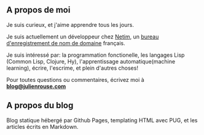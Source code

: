 ## A propos de moi ##

Je suis curieux, et j'aime apprendre tous les jours.

Je suis actuellement un développeur chez [Netim](http://www.netim.fr), un [bureau d'enregistrement de nom de domaine](https://fr.wikipedia.org/wiki/Bureau_d%27enregistrement) français.

Je suis intéressé par: la programmation fonctionelle, les langages Lisp (Common Lisp, Clojure, Hy), l'apprentissage automatique(machine learning), écrire, l'escrime, et plein d'autres choses!

Pour toutes questions ou commentaires, écrivez moi à **blog@julienrouse.com**

## A propos du blog ##

Blog statique hébergé par Github Pages, templating HTML avec PUG, et les articles écrits en Markdown.